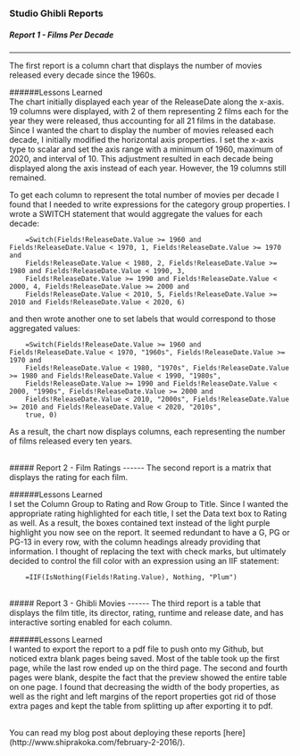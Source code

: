 ### Studio Ghibli Reports

  
##### Report 1 - Films Per Decade
------
The first report is a column chart that displays the number of movies released every decade since the 1960s.

######Lessons Learned    
The chart initially displayed each year of the ReleaseDate along the x-axis. 19 columns were displayed, with 2 of them representing 2 films each for the year they were released, thus accounting for all 21 films in the database. Since I wanted the chart to display the number of movies released each decade, I initially modified the horizontal axis properties. I set the x-axis type to scalar and set the axis range with a minimum of 1960, maximum of 2020, and interval of 10. This adjustment resulted in each decade being displayed along the axis instead of each year. However, the 19 columns still remained. 

To get each column to represent the total number of movies per decade I found that I needed to write expressions for the category group properties. I wrote a SWITCH statement that would aggregate the values for each decade:  
```  
    =Switch(Fields!ReleaseDate.Value >= 1960 and Fields!ReleaseDate.Value < 1970, 1, Fields!ReleaseDate.Value >= 1970 and 
    Fields!ReleaseDate.Value < 1980, 2, Fields!ReleaseDate.Value >= 1980 and Fields!ReleaseDate.Value < 1990, 3,  
    Fields!ReleaseDate.Value >= 1990 and Fields!ReleaseDate.Value < 2000, 4, Fields!ReleaseDate.Value >= 2000 and 
    Fields!ReleaseDate.Value < 2010, 5, Fields!ReleaseDate.Value >= 2010 and Fields!ReleaseDate.Value < 2020, 6)
```
and then wrote another one to set labels that would correspond to those aggregated values:  
```  
    =Switch(Fields!ReleaseDate.Value >= 1960 and Fields!ReleaseDate.Value < 1970, "1960s", Fields!ReleaseDate.Value >= 1970 and
    Fields!ReleaseDate.Value < 1980, "1970s", Fields!ReleaseDate.Value >= 1980 and Fields!ReleaseDate.Value < 1990, "1980s",
    Fields!ReleaseDate.Value >= 1990 and Fields!ReleaseDate.Value < 2000, "1990s", Fields!ReleaseDate.Value >= 2000 and
    Fields!ReleaseDate.Value < 2010, "2000s", Fields!ReleaseDate.Value >= 2010 and Fields!ReleaseDate.Value < 2020, "2010s",
    true, 0)  
```  
As a result, the chart now displays columns, each representing the number of films released every ten years.
  
<br>  
##### Report 2 - Film Ratings
------
The second report is a matrix that displays the rating for each film.

######Lessons Learned  
I set the Column Group to Rating and Row Group to Title. Since I wanted the appropriate rating highlighted for each title, I set the Data text box to Rating as well. As a result, the boxes contained text instead of the light purple highlight you now see on the report. It seemed redundant to have a G, PG or PG-13 in every row, with the column headings already providing that information. I thought of replacing the text with check marks, but ultimately decided to control the fill color with an expression using an IIF statement:  
```  
    =IIF(IsNothing(Fields!Rating.Value), Nothing, "Plum")  
```
  
<br>  
##### Report 3 - Ghibli Movies
------
The third report is a table that displays the film title, its director, rating, runtime and release date, and has interactive sorting enabled for each column. 

######Lessons Learned    
I wanted to export the report to a pdf file to push onto my Github, but noticed extra blank pages being saved. Most of the table took up the first page, while the last row ended up on the third page. The second and fourth pages were blank, despite the fact that the preview showed the entire table on one page. I found that decreasing the width of the body properties, as well as the right and left margins of the report properties got rid of those extra pages and kept the table from splitting up after exporting it to pdf.  

<br>
You can read my blog post about deploying these reports [here](http://www.shiprakoka.com/february-2-2016/).
